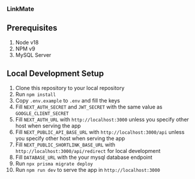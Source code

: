 ### LinkMate

## Prerequisites
1. Node v18
2. NPM v9
3. MySQL Server

## Local Development Setup

1. Clone this repository to your local repository
2. Run `npm install`
3. Copy `.env.example` to `.env` and fill the keys
4. Fill `NEXT_AUTH_SECRET` and `JWT_SECRET` with the same value as `GOOGLE_CLIENT_SECRET`
5. Fill `NEXT_AUTH_URL` with `http://localhost:3000` unless you specify other host when serving the app
6. Fill `NEXT_PUBLIC_API_BASE_URL` with `http://localhost:3000/api` unless you specify other host when serving the app
7. Fill `NEXT_PUBLIC_SHORTLINK_BASE_URL` with `http://localhost:3000/api/redirect` for local development
8. Fill `DATABASE_URL` with the your mysql database endpoint
9. Run `npx prisma migrate deploy`
10. Run `npm run dev` to serve the app in `http://localhost:3000`
